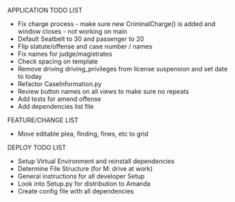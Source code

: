 APPLICATION TODO LIST
* Fix charge process - make sure new CriminalCharge() is added and window closes - not working on main
* Default Seatbelt to 30 and passenger to 20
* Flip statute/offense and case number / names
* Fix names for judge/magistrates
* Check spacing on template
* Remove driving driving_privileges from license suspension and set date to today
* Refactor CaseInformation.py
* Review button names on all views to make sure no repeats
* Add tests for amend offense
* Add dependencies list file


FEATURE/CHANGE LIST
* Move editable plea, finding, fines, etc to grid


DEPLOY TODO LIST
* Setup Virtual Environment and reinstall dependencies
* Determine File Structure (for M: drive at work)
* General instructions for all developer Setup
* Look into Setup.py for distribution to Amanda
* Create config file with all dependencies
